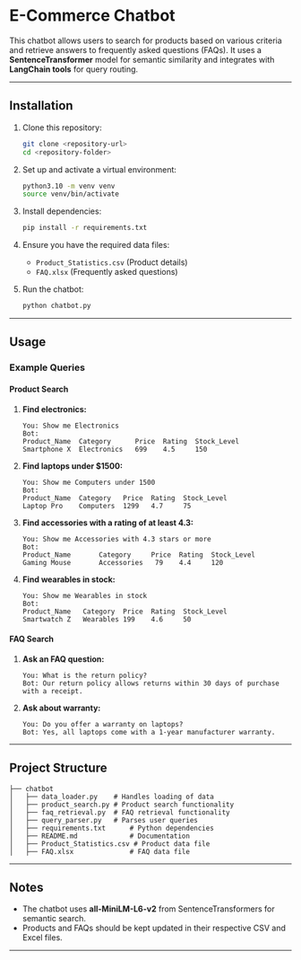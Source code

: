 # E-Commerce Chatbot

This chatbot allows users to search for products based on various criteria and retrieve answers to frequently asked questions (FAQs). It uses a **SentenceTransformer** model for semantic similarity and integrates with **LangChain tools** for query routing.

---

## Installation

1. Clone this repository:
   ```bash
   git clone <repository-url>
   cd <repository-folder>
   ```

2. Set up and activate a virtual environment:
   ```bash
   python3.10 -m venv venv
   source venv/bin/activate 
   ```
   
3. Install dependencies:
   ```bash
   pip install -r requirements.txt
   ```

4. Ensure you have the required data files:
   - `Product_Statistics.csv` (Product details)
   - `FAQ.xlsx` (Frequently asked questions)

5. Run the chatbot:
   ```bash
   python chatbot.py
   ```

---

## Usage

### Example Queries

#### Product Search

1. **Find electronics:**
   ```
   You: Show me Electronics
   Bot: 
   Product_Name  Category      Price  Rating  Stock_Level
   Smartphone X  Electronics   699    4.5     150
   ```

2. **Find laptops under $1500:**
   ```
   You: Show me Computers under 1500
   Bot: 
   Product_Name  Category   Price  Rating  Stock_Level
   Laptop Pro    Computers  1299   4.7     75
   ```

3. **Find accessories with a rating of at least 4.3:**
   ```
   You: Show me Accessories with 4.3 stars or more
   Bot: 
   Product_Name       Category     Price  Rating  Stock_Level
   Gaming Mouse       Accessories   79    4.4     120
   ```

4. **Find wearables in stock:**
   ```
   You: Show me Wearables in stock
   Bot: 
   Product_Name   Category  Price  Rating  Stock_Level
   Smartwatch Z   Wearables 199    4.6     50
   ```

#### FAQ Search

1. **Ask an FAQ question:**
   ```
   You: What is the return policy?
   Bot: Our return policy allows returns within 30 days of purchase with a receipt.
   ```

2. **Ask about warranty:**
   ```
   You: Do you offer a warranty on laptops?
   Bot: Yes, all laptops come with a 1-year manufacturer warranty.
   ```

---

## Project Structure

```
├── chatbot
│   ├── data_loader.py    # Handles loading of data
│   ├── product_search.py # Product search functionality
│   ├── faq_retrieval.py  # FAQ retrieval functionality
│   ├── query_parser.py   # Parses user queries
│   ├── requirements.txt      # Python dependencies
│   ├── README.md             # Documentation
│   ├── Product_Statistics.csv # Product data file
│   ├── FAQ.xlsx              # FAQ data file
```

---

## Notes
- The chatbot uses **all-MiniLM-L6-v2** from SentenceTransformers for semantic search.
- Products and FAQs should be kept updated in their respective CSV and Excel files.

---
